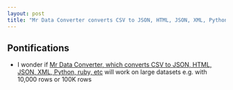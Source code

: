 ```yaml
---
layout: post
title: "Mr Data Converter converts CSV to JSON, HTML, JSON, XML, Python, ruby, etc"
---
```


## Pontifications

* I wonder if [Mr Data Converter, which converts CSV to JSON, HTML, JSON, XML, Python, ruby, etc](https://shancarter.github.io/mr-data-converter/)  will work on large datasets e.g. with 10,000 rows or 100K rows